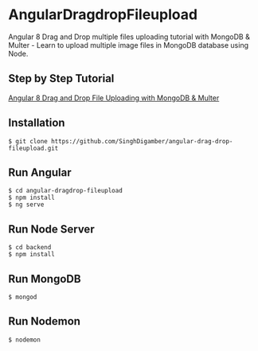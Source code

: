 # AngularDragdropFileupload

Angular 8 Drag and Drop multiple files uploading tutorial with MongoDB & Multer - Learn to upload multiple image files in MongoDB database using Node.

## Step by Step Tutorial
[Angular 8 Drag and Drop File Uploading with MongoDB & Multer](https://www.positronx.io/angular-drag-and-drop-file-uploading-with-mongodb-multer/)

## Installation

```
$ git clone https://github.com/SinghDigamber/angular-drag-drop-fileupload.git
```

## Run Angular
```
$ cd angular-dragdrop-fileupload
$ npm install
$ ng serve
```

## Run Node Server

```
$ cd backend
$ npm install
```

## Run MongoDB
```
$ mongod
```

## Run Nodemon
```
$ nodemon
```